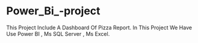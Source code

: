 # Power_Bi_-project
This Project Include A Dashboard Of Pizza Report.
In This Project We Have Use Power BI , Ms SQL Server , Ms Excel.
